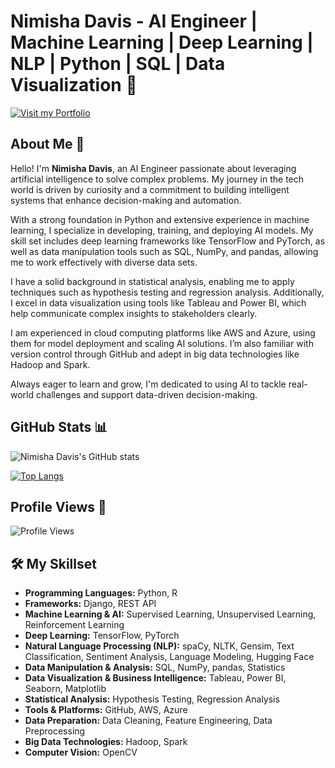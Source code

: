 # Nimisha Davis - AI Engineer | Machine Learning | Deep Learning | NLP | Python | SQL | Data Visualization 👋

[![Visit my Portfolio](https://img.shields.io/badge/Website-Visit-blue)](#)

## About Me 🌟

Hello! I'm **Nimisha Davis**, an AI Engineer passionate about leveraging artificial intelligence to solve complex problems. My journey in the tech world is driven by curiosity and a commitment to building intelligent systems that enhance decision-making and automation.

With a strong foundation in Python and extensive experience in machine learning, I specialize in developing, training, and deploying AI models. My skill set includes deep learning frameworks like TensorFlow and PyTorch, as well as data manipulation tools such as SQL, NumPy, and pandas, allowing me to work effectively with diverse data sets.

I have a solid background in statistical analysis, enabling me to apply techniques such as hypothesis testing and regression analysis. Additionally, I excel in data visualization using tools like Tableau and Power BI, which help communicate complex insights to stakeholders clearly.

I am experienced in cloud computing platforms like AWS and Azure, using them for model deployment and scaling AI solutions. I’m also familiar with version control through GitHub and adept in big data technologies like Hadoop and Spark.

Always eager to learn and grow, I'm dedicated to using AI to tackle real-world challenges and support data-driven decision-making.

## GitHub Stats 📊

![Nimisha Davis's GitHub stats](https://github-readme-stats.vercel.app/api?username=drnimishadavis&show_icons=true&theme=radical)

[![Top Langs](https://github-readme-stats.vercel.app/api/top-langs/?username=drnimishadavis&layout=compact&theme=radical)](https://github.com/anuraghazra/github-readme-stats)

## Profile Views 👀

![Profile Views](https://komarev.com/ghpvc/?username=drnimishadavis&color=blueviolet&style=flat-square)

## 🛠️ My Skillset

- **Programming Languages:** Python, R
- **Frameworks:** Django, REST API
- **Machine Learning & AI:** Supervised Learning, Unsupervised Learning, Reinforcement Learning
- **Deep Learning:** TensorFlow, PyTorch
- **Natural Language Processing (NLP):** spaCy, NLTK, Gensim, Text Classification, Sentiment Analysis, Language Modeling, Hugging Face
- **Data Manipulation & Analysis:** SQL, NumPy, pandas, Statistics
- **Data Visualization & Business Intelligence:** Tableau, Power BI, Seaborn, Matplotlib
- **Statistical Analysis:** Hypothesis Testing, Regression Analysis
- **Tools & Platforms:** GitHub, AWS, Azure
- **Data Preparation:** Data Cleaning, Feature Engineering, Data Preprocessing
- **Big Data Technologies:** Hadoop, Spark
- **Computer Vision:** OpenCV
